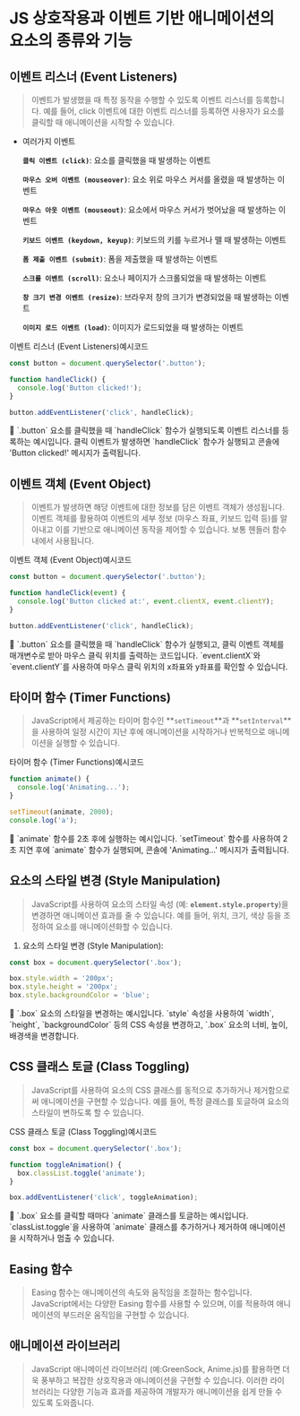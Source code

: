 # JS 상호작용과 이벤트 기반 애니메이션의 요소의 종류와 기능

## 이벤트 리스너 (Event Listeners)

> 이벤트가 발생했을 때 특정 동작을 수행할 수 있도록 이벤트 리스너를 등록합니다. 예를 들어, click 이벤트에 대한 이벤트 리스너를 등록하면 사용자가 요소를 클릭할 때 애니메이션을 시작할 수 있습니다.
> 
- 여러가지 이벤트
    
    **`클릭 이벤트 (click)`**: 요소를 클릭했을 때 발생하는 이벤트
    
    **`마우스 오버 이벤트 (mouseover)`**: 요소 위로 마우스 커서를 올렸을 때 발생하는 이벤트
    
    **`마우스 아웃 이벤트 (mouseout)`**: 요소에서 마우스 커서가 벗어났을 때 발생하는 이벤트
    
    **`키보드 이벤트 (keydown, keyup)`**: 키보드의 키를 누르거나 뗄 때 발생하는 이벤트
    
    **`폼 제출 이벤트 (submit)`**: 폼을 제출했을 때 발생하는 이벤트
    
    **`스크롤 이벤트 (scroll)`**: 요소나 페이지가 스크롤되었을 때 발생하는 이벤트
    
    **`창 크기 변경 이벤트 (resize)`**: 브라우저 창의 크기가 변경되었을 때 발생하는 이벤트
    
    **`이미지 로드 이벤트 (load)`**: 이미지가 로드되었을 때 발생하는 이벤트
    

이벤트 리스너 (Event Listeners)예시코드

```jsx
const button = document.querySelector('.button');

function handleClick() {
  console.log('Button clicked!');
}

button.addEventListener('click', handleClick);

```

<aside>
🤔  `.button` 요소를 클릭했을 때 `handleClick` 함수가 실행되도록 이벤트 리스너를 등록하는 예시입니다. 클릭 이벤트가 발생하면 `handleClick` 함수가 실행되고 콘솔에 'Button clicked!' 메시지가 출력됩니다.

</aside>

## 이벤트 객체 (Event Object)

> 이벤트가 발생하면 해당 이벤트에 대한 정보를 담은 이벤트 객체가 생성됩니다. 이벤트 객체를 활용하여 이벤트의 세부 정보 (마우스 좌표, 키보드 입력 등)를  알아내고 이를 기반으로 애니메이션 동작을 제어할 수 있습니다. 보통 헨들러 함수 내에서 사용됩니다.
> 

이벤트 객체 (Event Object)예시코드

```jsx
const button = document.querySelector('.button');

function handleClick(event) {
  console.log('Button clicked at:', event.clientX, event.clientY);
}

button.addEventListener('click', handleClick);

```

<aside>
🤔  `.button` 요소를 클릭했을 때 `handleClick` 함수가 실행되고, 클릭 이벤트 객체를 매개변수로 받아 마우스 클릭 위치를 출력하는 코드입니다.  `event.clientX`와 `event.clientY`를 사용하여 마우스 클릭 위치의 x좌표와 y좌표를 확인할 수 있습니다.

</aside>

## 타이머 함수 (Timer Functions)

> JavaScript에서 제공하는 타이머 함수인 **`setTimeout`**과 **`setInterval`**을 사용하여 일정 시간이 지난 후에 애니메이션을 시작하거나 반복적으로 애니메이션을 실행할 수 있습니다.
> 

타이머 함수 (Timer Functions)예시코드

```jsx
function animate() {
  console.log('Animating...');
}

setTimeout(animate, 2000);
console.log('a');
```

<aside>
🤔  `animate` 함수를 2초 후에 실행하는 예시입니다. `setTimeout` 함수를 사용하여 2초 지연 후에 `animate` 함수가 실행되며, 콘솔에 'Animating...' 메시지가 출력됩니다.

</aside>

## 요소의 스타일 변경 (Style Manipulation)

> JavaScript를 사용하여 요소의 스타일 속성 (예: **`element.style.property`**)을 변경하면 애니메이션 효과를 줄 수 있습니다. 예를 들어, 위치, 크기, 색상 등을 조정하여 요소를 애니메이션화할 수 있습니다.
> 

1. 요소의 스타일 변경 (Style Manipulation):

```jsx
const box = document.querySelector('.box');

box.style.width = '200px';
box.style.height = '200px';
box.style.backgroundColor = 'blue';

```

<aside>
🤔  `.box` 요소의 스타일을 변경하는 예시입니다. `style` 속성을 사용하여 `width`, `height`, `backgroundColor` 등의 CSS 속성을 변경하고, `.box` 요소의 너비, 높이, 배경색을 변경합니다.

</aside>

## CSS 클래스 토글 (Class Toggling)

> JavaScript를 사용하여 요소의 CSS 클래스를 동적으로 추가하거나 제거함으로써 애니메이션을 구현할 수 있습니다. 예를 들어, 특정 클래스를 토글하여 요소의 스타일이 변하도록 할 수 있습니다.
> 

CSS 클래스 토글 (Class Toggling)예시코드

```jsx
const box = document.querySelector('.box');

function toggleAnimation() {
  box.classList.toggle('animate');
}

box.addEventListener('click', toggleAnimation);

```

<aside>
🤔  `.box` 요소를 클릭할 때마다 `animate` 클래스를 토글하는 예시입니다. `classList.toggle`을 사용하여 `animate` 클래스를 추가하거나 제거하여 애니메이션을 시작하거나 멈출 수 있습니다.

</aside>

## Easing 함수

> Easing 함수는 애니메이션의 속도와 움직임을 조절하는 함수입니다. JavaScript에서는 다양한 Easing 함수를 사용할 수 있으며, 이를 적용하여 애니메이션의 부드러운 움직임을 구현할 수 있습니다.
> 

## 애니메이션 라이브러리

> JavaScript 애니메이션 라이브러리 (예:GreenSock, Anime.js)를 활용하면 더욱 풍부하고 복잡한 상호작용과 애니메이션을 구현할 수 있습니다. 이러한 라이브러리는 다양한 기능과 효과를 제공하여 개발자가 애니메이션을 쉽게 만들 수 있도록 도와줍니다.
>